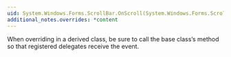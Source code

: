 ```yaml
---
uid: System.Windows.Forms.ScrollBar.OnScroll(System.Windows.Forms.ScrollEventArgs)
additional_notes.overrides: *content
---
```


<p>When overriding <xref href="System.Windows.Forms.ScrollBar.OnScroll(System.Windows.Forms.ScrollEventArgs)"></xref> in a derived class, be sure to call the base class’s <xref href="System.Windows.Forms.ScrollBar.OnScroll(System.Windows.Forms.ScrollEventArgs)"></xref> method so that registered delegates receive the event.</p>



